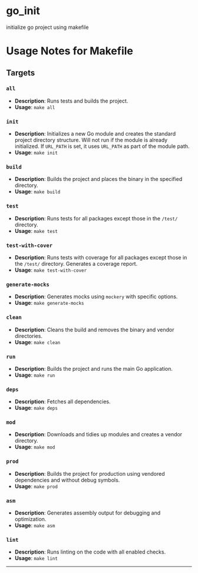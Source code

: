 # go_init
initialize go project using makefile

# Usage Notes for Makefile

## Targets

### `all`
- **Description**: Runs tests and builds the project.
- **Usage**: `make all`

### `init`
- **Description**: Initializes a new Go module and creates the standard project directory structure. Will not run if the module is already initialized. If `URL_PATH` is set, it uses `URL_PATH` as part of the module path.
- **Usage**: `make init`

### `build`
- **Description**: Builds the project and places the binary in the specified directory.
- **Usage**: `make build`

### `test`
- **Description**: Runs tests for all packages except those in the `/test/` directory.
- **Usage**: `make test`

### `test-with-cover`
- **Description**: Runs tests with coverage for all packages except those in the `/test/` directory. Generates a coverage report.
- **Usage**: `make test-with-cover`

### `generate-mocks`
- **Description**: Generates mocks using `mockery` with specific options.
- **Usage**: `make generate-mocks`

### `clean`
- **Description**: Cleans the build and removes the binary and vendor directories.
- **Usage**: `make clean`

### `run`
- **Description**: Builds the project and runs the main Go application.
- **Usage**: `make run`

### `deps`
- **Description**: Fetches all dependencies.
- **Usage**: `make deps`

### `mod`
- **Description**: Downloads and tidies up modules and creates a vendor directory.
- **Usage**: `make mod`

### `prod`
- **Description**: Builds the project for production using vendored dependencies and without debug symbols.
- **Usage**: `make prod`

### `asm`
- **Description**: Generates assembly output for debugging and optimization.
- **Usage**: `make asm`

### `lint`
- **Description**: Runs linting on the code with all enabled checks.
- **Usage**: `make lint`
---
